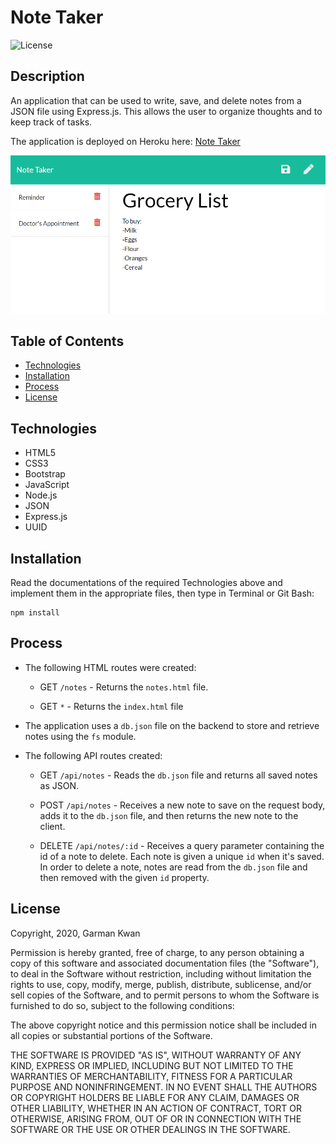 # Note Taker
![License](https://img.shields.io/badge/license-MIT-blue.svg "License Badge")

## Description

An application that can be used to write, save, and delete notes from a JSON file using Express.js. This allows the user to organize thoughts and to keep track of tasks. 

The application is deployed on Heroku here: [Note Taker](https://stormy-depths-87128.herokuapp.com/)

![screenshot](https://github.com/zeroshii/Note-Taker/blob/main/Develop/public/assets/screenshot.png)

## Table of Contents
- [Technologies](#technologies)
- [Installation](#installation)
- [Process](#process)
- [License](#license)

## Technologies
- HTML5
- CSS3
- Bootstrap
- JavaScript
- Node.js
- JSON
- Express.js
- UUID

 ## Installation
Read the documentations of the required Technologies above and implement them in the appropriate files, then type in Terminal or Git Bash:
```
npm install
```

## Process

* The following HTML routes were created:

  * GET `/notes` - Returns the `notes.html` file.

  * GET `*` - Returns the `index.html` file

* The application uses a `db.json` file on the backend to store and retrieve notes using the `fs` module.

* The following API routes created:

  * GET `/api/notes` - Reads the `db.json` file and returns all saved notes as JSON.

  * POST `/api/notes` - Receives a new note to save on the request body, adds it to the `db.json` file, and then returns the new note to the client.

  * DELETE `/api/notes/:id` - Receives a query parameter containing the id of a note to delete. Each note is given a unique `id` when it's saved. In order to delete a note, notes are read from the `db.json` file and then removed with the given `id` property.

## License
Copyright, 2020, Garman Kwan

Permission is hereby granted, free of charge, to any person obtaining a copy of this software and associated documentation files (the "Software"), to deal in the Software without restriction, including without limitation the rights to use, copy, modify, merge, publish, distribute, sublicense, and/or sell copies of the Software, and to permit persons to whom the Software is furnished to do so, subject to the following conditions:

The above copyright notice and this permission notice shall be included in all copies or substantial portions of the Software.

THE SOFTWARE IS PROVIDED "AS IS", WITHOUT WARRANTY OF ANY KIND, EXPRESS OR IMPLIED, INCLUDING BUT NOT LIMITED TO THE WARRANTIES OF MERCHANTABILITY, FITNESS FOR A PARTICULAR PURPOSE AND NONINFRINGEMENT. IN NO EVENT SHALL THE AUTHORS OR COPYRIGHT HOLDERS BE LIABLE FOR ANY CLAIM, DAMAGES OR OTHER LIABILITY, WHETHER IN AN ACTION OF CONTRACT, TORT OR OTHERWISE, ARISING FROM, OUT OF OR IN CONNECTION WITH THE SOFTWARE OR THE USE OR OTHER DEALINGS IN THE SOFTWARE.



